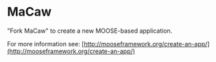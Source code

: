 MaCaw
=====

"Fork MaCaw" to create a new MOOSE-based application.

For more information see: [http://mooseframework.org/create-an-app/](http://mooseframework.org/create-an-app/)
